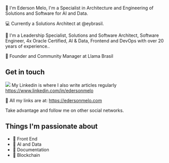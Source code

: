 :rocket: I'm Ederson Melo, I'm a Specialist in Architecture and Engineering of Solutions and Software for AI and Data.

:computer: Currently a Solutions Architect at @eybrasil.

:compass: I'm a Leadership Specialist, Solutions and Software Architect, Software Engineer, 4x Oracle Certified, AI & Data, Frontend and DevOps with over 20 years of experience..

🦙 Founder and Community Manager at Llama Brasil

## Get in touch
[![](https://img.shields.io/badge/linkedin-blue)](https://www.linkedin.com/in/edersonmelo/) My Linkedin is where I also write articles regularly https://www.linkedin.com/in/edersonmelo

💙 All my links are at: https://edersonmelo.com

Take advantage and follow me on other social networks.

## Things I'm passionate about

- 💬 Front End
- 🤖 AI and Data
- 🧠 Documentation
- 🔲 Blockchain
